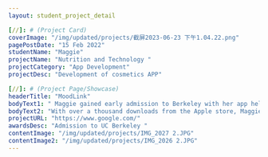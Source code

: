 ```yaml
---
layout: student_project_detail

[//]: # (Project Card)
coverImage: "/img/updated/projects/截屏2023-06-23 下午1.04.22.png"
pagePostDate: "15 Feb 2022"
studentName: "Maggie"
projectName: "Nutrition and Technology "
projectCategory: "App Development"
projectDesc: "Development of cosmetics APP"

[//]: # (Project Page/Showcase)
headerTitle: "MoodLink"
bodyText1: " Maggie gained early admission to Berkeley with her app helping children improve nutrition and mobility in remote areas. She improves people's lives through technology."
bodyText2: "With over a thousand downloads from the Apple store, Maggie's app provides invaluable nutrition and activity recommendations for our remote children. She is a role model who actively uses technology to improve lives."
projectURL: "https://www.google.com/"
awardsDesc: "Admission to UC Berkeley "
contentImage: "/img/updated/projects/IMG_2027 2.JPG"
contentImage2: "/img/updated/projects/IMG_2026 2.JPG"
---
```

